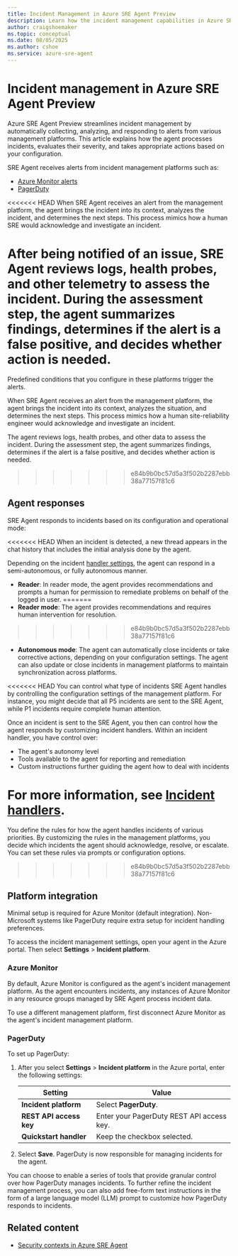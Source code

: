 ```yaml
---
title: Incident Management in Azure SRE Agent Preview
description: Learn how the incident management capabilities in Azure SRE Agent help reduce manual intervention and accelerate resolution times for your Azure resources.
author: craigshoemaker
ms.topic: conceptual
ms.date: 08/05/2025
ms.author: cshoe
ms.service: azure-sre-agent
---
```


# Incident management in Azure SRE Agent Preview

Azure SRE Agent Preview streamlines incident management by automatically collecting, analyzing, and responding to alerts from various management platforms. This article explains how the agent processes incidents, evaluates their severity, and takes appropriate actions based on your configuration.

SRE Agent receives alerts from incident management platforms such as:

* [Azure Monitor alerts](/azure/azure-monitor/alerts/alerts-overview)
* [PagerDuty](https://www.pagerduty.com/)

<<<<<<< HEAD
When SRE Agent receives an alert from the management platform, the agent brings the incident into its context, analyzes the incident, and determines the next steps. This process mimics how a human SRE would acknowledge and investigate an incident.

After being notified of an issue, SRE Agent reviews logs, health probes, and other telemetry to assess the incident. During the assessment step, the agent summarizes findings, determines if the alert is a false positive, and decides whether action is needed.
=======
Predefined conditions that you configure in these platforms trigger the alerts.

When SRE Agent receives an alert from the management platform, the agent brings the incident into its context, analyzes the situation, and determines the next steps. This process mimics how a human site-reliability engineer would acknowledge and investigate an incident.

The agent reviews logs, health probes, and other data to assess the incident. During the assessment step, the agent summarizes findings, determines if the alert is a false positive, and decides whether action is needed.
>>>>>>> e84b9b0bc57d5a3f502b2287ebb38a77157f81c6

## Agent responses

SRE Agent responds to incidents based on its configuration and operational mode:

<<<<<<< HEAD
When an incident is detected, a new thread appears in the chat history that includes the initial analysis done by the agent.

Depending on the incident [handler settings](incident-handler.md), the agent can respond in a semi-autonomous, or fully autonomous manner.

* **Reader**: In reader mode, the agent provides recommendations and prompts a human for permission to remediate problems on behalf of the logged in user.
=======
* **Reader mode**: The agent provides recommendations and requires human intervention for resolution.
>>>>>>> e84b9b0bc57d5a3f502b2287ebb38a77157f81c6

* **Autonomous mode**: The agent can automatically close incidents or take corrective actions, depending on your configuration settings. The agent can also update or close incidents in management platforms to maintain synchronization across platforms.

<<<<<<< HEAD
You can control what type of incidents SRE Agent handles by controlling the configuration settings of the management platform. For instance, you might decide that all P5 incidents are sent to the SRE Agent, while P1 incidents require complete human attention.

Once an incident is sent to the SRE Agent, you then can control how the agent responds by customizing incident handlers. Within an incident handler, you have control over:

* The agent's autonomy level
* Tools available to the agent for reporting and remediation
* Custom instructions further guiding the agent how to deal with incidents

For more information, see [Incident handlers](incident-handler.md).
=======
You define the rules for how the agent handles incidents of various priorities. By customizing the rules in the management platforms, you decide which incidents the agent should acknowledge, resolve, or escalate. You can set these rules via prompts or configuration options.
>>>>>>> e84b9b0bc57d5a3f502b2287ebb38a77157f81c6

## Platform integration

Minimal setup is required for Azure Monitor (default integration). Non-Microsoft systems like PagerDuty require extra setup for incident handling preferences.

To access the incident management settings, open your agent in the Azure portal. Then select **Settings** > **Incident platform**.

### Azure Monitor

By default, Azure Monitor is configured as the agent's incident management platform. As the agent encounters incidents, any instances of Azure Monitor in any resource groups managed by SRE Agent process incident data.

To use a different management platform, first disconnect Azure Monitor as the agent's incident management platform.

### PagerDuty

To set up PagerDuty:

1. After you select **Settings** > **Incident platform** in the Azure portal, enter the following settings:

   | Setting | Value |
   |---|---|
   | **Incident platform** | Select **PagerDuty**. |
   | **REST API access key** | Enter your PagerDuty REST API access key. |
   | **Quickstart handler** | Keep the checkbox selected. |

1. Select **Save**. PagerDuty is now responsible for managing incidents for the agent.

You can choose to enable a series of tools that provide granular control over how PagerDuty manages incidents. To further refine the incident management process, you can also add free-form text instructions in the form of a large language model (LLM) prompt to customize how PagerDuty responds to incidents.

## Related content

* [Security contexts in Azure SRE Agent](./access-management.md)
